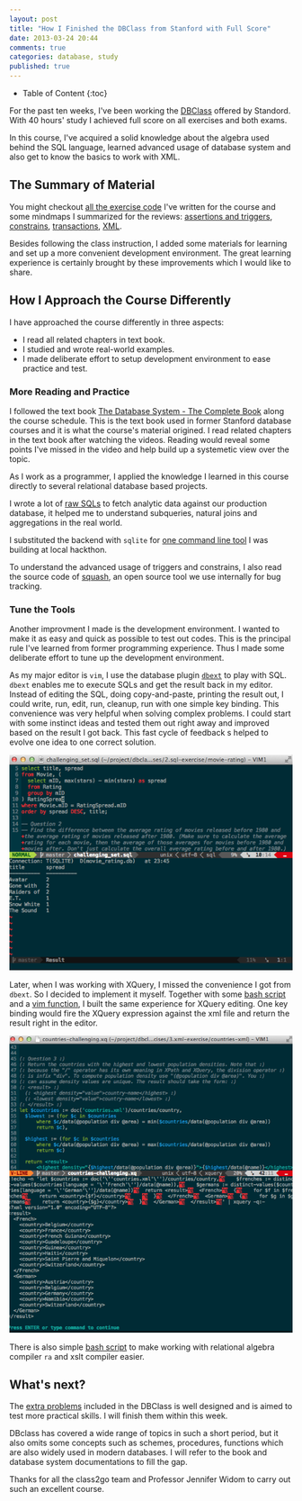 ```yaml
---
layout: post
title: "How I Finished the DBClass from Stanford with Full Score"
date: 2013-03-24 20:44
comments: true
categories: database, study
published: true
---
```

* Table of Content
{:toc}

For the past ten weeks, I've been working the [DBClass][db-class] offered by Standord. With 40 hours' study I achieved full score on all exercises and both exams. 

In this course, I've acquired a solid knowledge about the algebra used behind the SQL language, learned advanced usage of database system and also get to know the basics to work with XML.

## The Summary of Material

You might checkout [all the exercise code][db-ex-repo] I've written for the course and some mindmaps I summarized for the reviews: [assertions and triggers][assert-mm], [constrains][constrains-mm], [transactions][transactions-mm], [XML][xml-mm].

Besides following the class instruction, I added some materials for learning and set up a more convenient development environment. The great learning experience is certainly brought by these improvements which I would like to share.

## How I Approach the Course Differently
I have approached the course differently in three aspects:

- I read all related chapters in text book.
- I studied and wrote real-world examples.
- I made deliberate effort to setup development environment to ease practice and test.

### More Reading and Practice
I followed the text book [The Database System - The Complete Book][db-book] along the course schedule. This is the text book used in former Stanford database courses and it is what the course's material origined. I read related chapters in the text book after watching the videos. Reading would reveal some points I've missed in the video and help build up a systemetic view over the topic.

As I work as a programmer, I applied the knowledge I learned in this course directly to several relational database based projects. 

I wrote a lot of [raw SQLs][raw-sql] to fetch analytic data against our production database, it helped me to understand subqueries, natural joins and aggregations in the real world.  

I substituted the backend with `sqlite` for [one command line tool][ask-repo] I was building at local hackthon.

To understand the advanced usage of triggers and constrains, I also read the source code of [squash][squash-repo], an open source tool we use internally for bug tracking.

### Tune the Tools

Another improvment I made is the development environment. I wanted to make it as easy and quick as possible to test out codes. This is the principal rule I've learned from former programming experience. Thus I made some deliberate effort to tune up the development environment.

As my major editor is `vim`, I use the database plugin [`dbext`][dbext-link] to play with SQL. `dbext` enables me to execute SQLs and get the result back in my editor. Instead of editing the SQL, doing copy-and-paste, printing the result out, I could write, run, edit, run, cleanup, run with one simple key binding. This convenience was very helpful when solving complex problems. I could start with some instinct ideas and tested them out right away and improved based on the result I got back. This fast cycle of feedback s helped to evolve one idea to one correct solution.

![dbext image][dbext-img]

Later, when I was working with XQuery, I missed the convenience I got from `dbext`. So I decided to implement it myself. Together with some [bash script][util-bin] and a [vim function][util-vim], I built the same experience for XQuery editing. One key binding would fire the XQuery expression against the xml file and return the result right in the editor.

![xquery image][xquery-img]

There is also simple [bash script][util-bin] to make working with relational algebra compiler `ra` and xslt compiler easier.

## What's next?
The [extra problems][extra-problem] included in the DBClass is well designed and is aimed to test more practical skills. I will finish them within this week.

DBclass has covered a wide range of topics in such a short period, but it also omits some concepts such as schemes, procedures, functions which are also widely used in modern databases. I will refer to the book and database system documentations to fill the gap.

Thanks for all the class2go team and Professor Jennifer Widom to carry out such an excellent course.

[db-class]: https://class2go.stanford.edu/db/Winter2013
[db-book]: http://www.amazon.com/Database-Systems-Complete-Edition-ebook/dp/B004XJIVIC/ref=sr_1_2
[squash-repo]: https://github.com/SquareSquash/web/blob/master/db/migrate/1_initial_schema.rb
[db-ex-repo]: https://github.com/yangchenyun/dbclass-exercises
[xml-mm]: /images/xml-query.png
[assert-mm]: /images/assertions-triggers.png
[constrains-mm]: /images/constrains.png
[transactions-mm]: /images/transactions.png
[raw-sql]: https://gist.github.com/yangchenyun/5254141
[extra-problem]: https://class2go.stanford.edu/db/Winter2013/pages/extra-problems
[dbext-link]: http://www.vim.org/scripts/script.php?script_id=356
[dbext-img]: /images/dbext-img.png
[xquery-img]: /images/xquery-img.png
[util-vim]: https://github.com/yangchenyun/dbclass-exercises/blob/master/utils/xquery-helper.vim
[util-bin]: https://github.com/yangchenyun/dbclass-exercises/tree/master/utils/bin
[ask-repo]: https://github.com/yangchenyun/ask/compare/cf510240b0f6f1b52d69426c4ba38227c0de2efc...master
